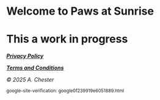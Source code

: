 # Welcome to Paws at Sunrise

# This a work in progress


[***Privacy Policy***](./Privacy) 

[***Terms and Conditions***](./Terms) 



_© 2025 A. Chester_


<small>google-site-verification: google0f239919e6051889.html</small>
